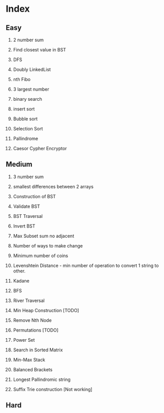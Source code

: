 # Index

## Easy

1. 2 number sum

2. Find closest value in BST

3. DFS

4. Doubly LinkedList

5. nth Fibo

6. 3 largest number

7. binary search

8. insert sort

9. Bubble sort

10. Selection Sort

11. Pallindrome

12. Caesor Cypher Encryptor

## Medium

1. 3 number sum

2. smallest differences between 2 arrays

3. Construction of BST

4. Validate BST

5. BST Traversal

6. Invert BST

7. Max Subset sum no adjacent

8. Number of ways to make change

9. Minimum number of coins

10. Levenshtein Distance - min number of operation to convert 1 string to other.

11. Kadane

12. BFS

13. River Traversal

14. Min Heap Construction [TODO]

15. Remove Nth Node

16. Permutations [TODO]

17. Power Set

18. Search in Sorted Matrix

19. Min-Max Stack

20. Balanced Brackets

21. Longest Pallindromic string

22. Suffix Trie construction [Not working]

## Hard

